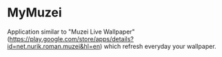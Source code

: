 # MyMuzei

Application similar to "Muzei Live Wallpaper" (https://play.google.com/store/apps/details?id=net.nurik.roman.muzei&hl=en) which 
refresh everyday your wallpaper.
